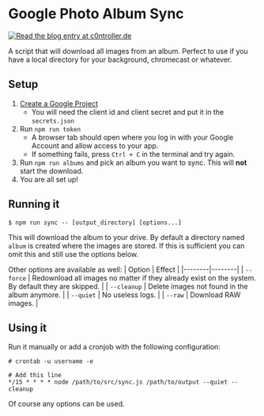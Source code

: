 # Google Photo Album Sync

[![Read the blog entry at c0ntroller.de](https://c0ntroller.de/img/read-blog.svg)](https://c0ntroller.de/#/project/photo-sync)

A script that will download all images from an album.
Perfect to use if you have a local directory for your background, chromecast or whatever.

## Setup
1. [Create a Google Project](https://developers.google.com/photos/library/guides/get-started)
    - You will need the client id and client secret and put it in the `secrets.json`
2. Run `npm run token`
    - A browser tab should open where you log in with your Google Account and allow access to your app.
    - If something fails, press `Ctrl + C` in the terminal and try again.
3. Run `npm run albums` and pick an album you want to sync. This will **not** start the download.
4. You are all set up!

## Running it
```console
$ npm run sync -- [output_directory] [options...]
```
This will download the album to your drive. By default a directory named `album` is created where the images are stored. If this is sufficient you can omit this and still use the options below.

Other options are available as well:
| Option | Effect |
|--------|--------|
| `--force` | Redownload all images no matter if they already exist on the system. By default they are skipped. |
| `--cleanup` | Delete images not found in the album anymore. |
| `--quiet` | No useless logs. |
| `--raw` | Download RAW images. |

## Using it
Run it manually or add a cronjob with the following configuration:
```console
# crontab -u username -e
```

```crontab
# Add this line
*/15 * * * * node /path/to/src/sync.js /path/to/output --quiet --cleanup
```
Of course any options can be used.